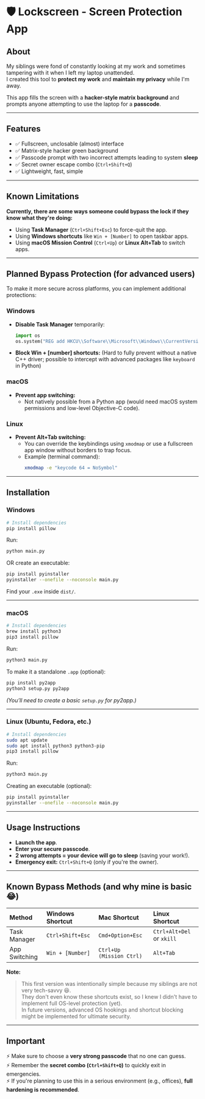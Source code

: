 # 🛡️ Lockscreen - Screen Protection App

## About

My siblings were fond of constantly looking at my work and sometimes tampering with it when I left my laptop unattended.  
I created this tool to **protect my work** and **maintain my privacy** while I'm away.

This app fills the screen with a **hacker-style matrix background** and prompts anyone attempting to use the laptop for a **passcode**.

---

## Features

- ✅ Fullscreen, unclosable (almost) interface
- ✅ Matrix-style hacker green background
- ✅ Passcode prompt with two incorrect attempts leading to system **sleep**
- ✅ Secret owner escape combo (`Ctrl+Shift+Q`)
- ✅ Lightweight, fast, simple

---

## Known Limitations

**Currently, there are some ways someone could bypass the lock if they know what they're doing:**
- Using **Task Manager** (`Ctrl+Shift+Esc`) to force-quit the app.
- Using **Windows shortcuts** like `Win + [Number]` to open taskbar apps.
- Using **macOS Mission Control** (`Ctrl+Up`) or **Linux Alt+Tab** to switch apps.

---

## Planned Bypass Protection (for advanced users)

To make it more secure across platforms, you can implement additional protections:

### Windows

- **Disable Task Manager** temporarily:
    ```python
    import os
    os.system("REG add HKCU\\Software\\Microsoft\\Windows\\CurrentVersion\\Policies\\System /v DisableTaskMgr /t REG_DWORD /d 1 /f")
    ```
- **Block Win + [number] shortcuts:** (Hard to fully prevent without a native C++ driver; possible to intercept with advanced packages like `keyboard` in Python)

### macOS

- **Prevent app switching:**
    - Not natively possible from a Python app (would need macOS system permissions and low-level Objective-C code).

### Linux

- **Prevent Alt+Tab switching:** 
    - You can override the keybindings using `xmodmap` or use a fullscreen app window without borders to trap focus.
    - Example (terminal command):
      ```bash
      xmodmap -e "keycode 64 = NoSymbol"
      ```

---

## Installation

### Windows

```bash
# Install dependencies
pip install pillow
```
Run:
```bash
python main.py
```
OR create an executable:
```bash
pip install pyinstaller
pyinstaller --onefile --noconsole main.py
```
Find your `.exe` inside `dist/`.

---

### macOS

```bash
# Install dependencies
brew install python3
pip3 install pillow
```
Run:
```bash
python3 main.py
```
To make it a standalone `.app` (optional):
```bash
pip install py2app
python3 setup.py py2app
```
*(You’ll need to create a basic `setup.py` for py2app.)*

---

### Linux (Ubuntu, Fedora, etc.)

```bash
# Install dependencies
sudo apt update
sudo apt install python3 python3-pip
pip3 install pillow
```
Run:
```bash
python3 main.py
```
Creating an executable (optional):
```bash
pip install pyinstaller
pyinstaller --onefile --noconsole main.py
```

---

## Usage Instructions

- **Launch the app**.
- **Enter your secure passcode**.
- **2 wrong attempts = your device will go to sleep** (saving your work!).
- **Emergency exit:** `Ctrl+Shift+Q` (only if you're the owner).

---

## Known Bypass Methods (and why mine is basic 😂)

| Method            | Windows Shortcut | Mac Shortcut          | Linux Shortcut           |
|:------------------|:------------------|:-----------------------|:--------------------------|
| Task Manager      | `Ctrl+Shift+Esc`   | `Cmd+Option+Esc`        | `Ctrl+Alt+Del` or `xkill`  |
| App Switching     | `Win + [Number]`   | `Ctrl+Up (Mission Ctrl)`| `Alt+Tab`                 |

**Note:**  
> This first version was intentionally simple because my siblings are not very tech-savvy 😆.  
> They don't even know these shortcuts exist, so I knew I didn't have to implement full OS-level protection (yet).  
> In future versions, advanced OS hookings and shortcut blocking might be implemented for ultimate security.

---

## Important

⚡ Make sure to choose a **very strong passcode** that no one can guess.  
⚡ Remember the **secret combo (`Ctrl+Shift+Q`)** to quickly exit in emergencies.  
⚡ If you're planning to use this in a serious environment (e.g., offices), **full hardening is recommended**.
